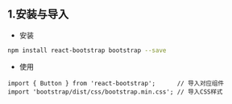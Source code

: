 ## 1.安装与导入

- 安装

```bash
npm install react-bootstrap bootstrap --save
```

- 使用

```tsx
import { Button } from 'react-bootstrap';      // 导入对应组件
import 'bootstrap/dist/css/bootstrap.min.css'; // 导入CSS样式
```

